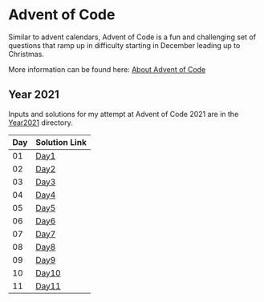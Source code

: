 # Advent of Code

Similar to advent calendars, Advent of Code is a fun and challenging set of questions that ramp up in difficulty starting in December leading up to Christmas.

More information can be found here: [About Advent of Code](https://adventofcode.com/2021/about)

## Year 2021
Inputs and solutions for my attempt at Advent of Code 2021 are in the [Year2021](https://github.com/legitdk/adventofcode/tree/main/Year2021) directory.

|Day| Solution Link|
|-- |--------------|
|01 |[Day1](https://github.com/legitdk/adventofcode/blob/main/Year2021/Solutions/solution_day1.py)|
|02 |[Day2](https://github.com/legitdk/adventofcode/blob/main/Year2021/Solutions/solution_day2.py)|
|03 |[Day3](https://github.com/legitdk/adventofcode/blob/main/Year2021/Solutions/solution_day3.py)|
|04 |[Day4](https://github.com/legitdk/adventofcode/blob/main/Year2021/Solutions/solution_day4.py)|
|05 |[Day5](https://github.com/legitdk/adventofcode/blob/main/Year2021/Solutions/solution_day5.py)|
|06 |[Day6](https://github.com/legitdk/adventofcode/blob/main/Year2021/Solutions/solution_day6.py)|
|07 |[Day7](https://github.com/legitdk/adventofcode/blob/main/Year2021/Solutions/solution_day7.py)|
|08 |[Day8](https://github.com/legitdk/adventofcode/blob/main/Year2021/Solutions/solution_day8.py)|
|09 |[Day9](https://github.com/legitdk/adventofcode/blob/main/Year2021/Solutions/solution_day9.py)|
|10 |[Day10](https://github.com/legitdk/adventofcode/blob/main/Year2021/Solutions/solution_day10.py)|
|11 |[Day11](https://github.com/legitdk/adventofcode/blob/main/Year2021/Solutions/solution_day11.py)|
